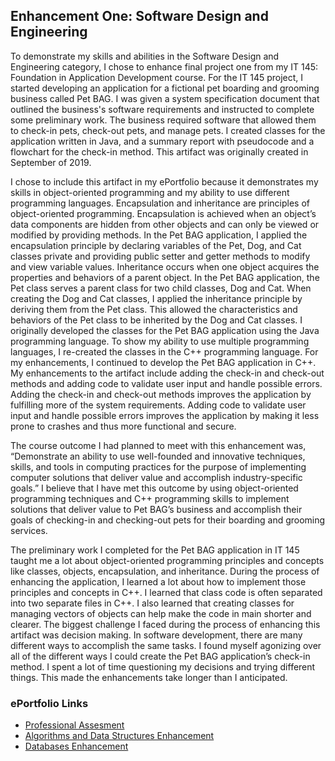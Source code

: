 ## Enhancement One: Software Design and Engineering
To demonstrate my skills and abilities in the Software Design and Engineering category, I chose to enhance final project one from my IT 145: Foundation in Application Development course. For the IT 145 project, I started developing an application for a fictional pet boarding and grooming business called Pet BAG. I was given a system specification document that outlined the business's software requirements and instructed to complete some preliminary work. The business required software that allowed them to check-in pets, check-out pets, and manage pets. I created classes for the application written in Java, and a summary report with pseudocode and a flowchart for the check-in method. This artifact was originally created in September of 2019.

I chose to include this artifact in my ePortfolio because it demonstrates my skills in object-oriented programming and my ability to use different programming languages. Encapsulation and inheritance are principles of object-oriented programming. Encapsulation is achieved when an object’s data components are hidden from other objects and can only be viewed or modified by providing methods. In the Pet BAG application, I applied the encapsulation principle by declaring variables of the Pet, Dog, and Cat classes private and providing public setter and getter methods to modify and view variable values. Inheritance occurs when one object acquires the properties and behaviors of a parent object. In the Pet BAG application, the Pet class serves a parent class for two child classes, Dog and Cat. When creating the Dog and Cat classes, I applied the inheritance principle by deriving them from the Pet class. This allowed the characteristics and behaviors of the Pet class to be inherited by the Dog and Cat classes. I originally developed the classes for the Pet BAG application using the Java programming language. To show my ability to use multiple programming languages, I re-created the classes in the C++ programming language. For my enhancements, I continued to develop the Pet BAG application in C++. My enhancements to the artifact include adding the check-in and check-out methods and adding code to validate user input and handle possible errors. Adding the check-in and check-out methods improves the application by fulfilling more of the system requirements. Adding code to validate user input and handle possible errors improves the application by making it less prone to crashes and thus more functional and secure. 

The course outcome I had planned to meet with this enhancement was, “Demonstrate an ability to use well-founded and innovative techniques, skills, and tools in computing practices for the purpose of implementing computer solutions that deliver value and accomplish industry-specific goals.” I believe that I have met this outcome by using object-oriented programming techniques and C++ programming skills to implement solutions that deliver value to Pet BAG’s business and accomplish their goals of checking-in and checking-out pets for their boarding and grooming services.

The preliminary work I completed for the Pet BAG application in IT 145 taught me a lot about object-oriented programming principles and concepts like classes, objects, encapsulation, and inheritance. During the process of enhancing the application, I learned a lot about how to implement those principles and concepts in C++. I learned that class code is often separated into two separate files in C++. I also learned that creating classes for managing vectors of objects can help make the code in main shorter and clearer. The biggest challenge I faced during the process of enhancing this artifact was decision making. In software development, there are many different ways to accomplish the same tasks. I found myself agonizing over all of the different ways I could create the Pet BAG application’s check-in method. I spent a lot of time questioning my decisions and trying different things. This made the enhancements take longer than I anticipated. 


### ePortfolio Links
- [Professional Assesment](https://aerielj.github.io/index.html)
- [Algorithms and Data Structures Enhancement](https://aerielj.github.io/AlgorithmsAndDataStructures.html)
- [Databases Enhancement](https://aerielj.github.io/DatabasesEnhancement.html)

